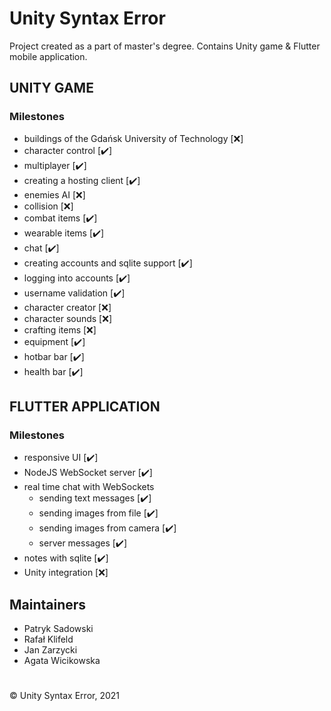 # Unity Syntax Error



Project created as a part of master's degree. Contains Unity game & Flutter mobile application.




## UNITY GAME

### Milestones
- buildings of the Gdańsk University of Technology	[:x:]
- character control	[:heavy_check_mark:]
- multiplayer	[:heavy_check_mark:] 
- creating a hosting client	[:heavy_check_mark:]
- enemies AI	[:x:]
- collision	[:x:]
- combat items	[:heavy_check_mark:]
- wearable items	[:heavy_check_mark:]
- chat	[:heavy_check_mark:]
- creating accounts and sqlite support	[:heavy_check_mark:]
- logging into accounts	[:heavy_check_mark:]
- username validation	[:heavy_check_mark:]
- character creator	[:x:]
- character sounds	[:x:]
- crafting items	[:x:]
- equipment	[:heavy_check_mark:]
- hotbar bar	[:heavy_check_mark:]
- health bar	[:heavy_check_mark:]


## FLUTTER APPLICATION

### Milestones
- responsive UI	[:heavy_check_mark:]
- NodeJS WebSocket server [:heavy_check_mark:]
- real time chat with WebSockets	
	- sending text messages	[:heavy_check_mark:]
	- sending images from file	[:heavy_check_mark:]
	- sending images from camera	[:heavy_check_mark:]
	- server messages	[:heavy_check_mark:]
- notes with sqlite [:heavy_check_mark:]
- Unity integration [:x:]




## Maintainers

- Patryk Sadowski
- Rafał Klifeld
- Jan Zarzycki
- Agata Wicikowska

#
© Unity Syntax Error, 2021
